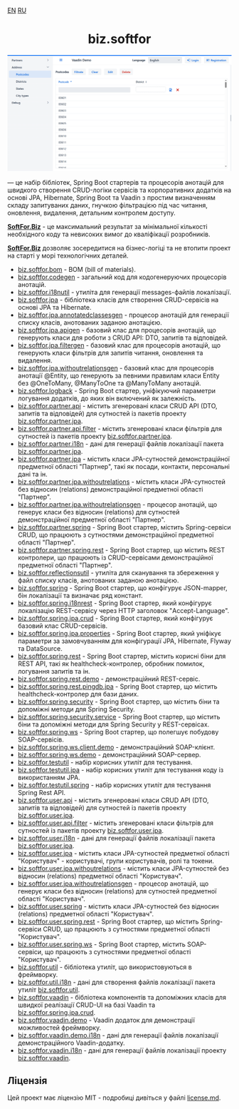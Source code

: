 <p>
  <a href="readme.md">EN</a>
  <a href="readme.ru.md">RU</a>
</p>
<h1 align="center">biz.softfor</h1>

![Demo](biz.softfor.vaadin.demo/doc/images/readme.png)

— це набір бібліотек, Spring Boot стартерів та процесорів анотацій для
швидкого створення CRUD-логіки сервісів та корпоративних додатків на основі JPA,
Hibernate, Spring Boot та Vaadin з простим визначенням складу запитуваних даних,
гнучкою фільтрацією під час читання, оновлення, видалення, детальним контролем
доступу.

**[SoftFor.Biz](http://softfor.biz)** - це максимальний результат за мінімальної
кількості необхідного коду та невисоких вимог до кваліфікації розробників.

**[SoftFor.Biz](http://softfor.biz)** дозволяє зосередитися на бізнес-логіці та
не втопити проект на старті у морі технологічних деталей.

- [biz.softfor.bom](biz.softfor.bom) - BOM (bill of materials).
- [biz.softfor.codegen](biz.softfor.codegen) - загальний код для кодогенеруючих
процесорів анотацій.
- [biz.softfor.i18nutil](biz.softfor.i18nutil) - утиліта для генерації
messages-файлів локалізації.
- [biz.softfor.jpa](biz.softfor.jpa) - бібліотека класів для створення
CRUD-сервісів на основі JPA та Hibernate.
- [biz.softfor.jpa.annotatedclassesgen](biz.softfor.jpa.annotatedclassesgen) -
процесор анотацій для генерації списку класів, анотованих заданою
анотацією.
- [biz.softfor.jpa.apigen](biz.softfor.jpa.apigen) - базовий клас для
процесорів анотацій, що генерують класи для роботи з CRUD API: DTO, запитів
та відповідей.
- [biz.softfor.jpa.filtergen](biz.softfor.jpa.filtergen) - базовий клас для
процесорів анотацій, що генерують класи фільтрів для запитів читання,
оновлення та видалення.
- [biz.softfor.jpa.withoutrelationsgen](biz.softfor.jpa.withoutrelationsgen) -
базовий клас для процесорів анотації @Entity, що генерують за певними
правилам класи Entity без @OneToMany, @ManyToOne та @ManyToMany анотацій.
- [biz.softfor.logback](biz.softfor.logback) - Spring Boot стартер, уніфікуючий
параметри логування додатків, до яких він включений як залежність.
- [biz.softfor.partner.api](biz.softfor.partner.api) - містить згенеровані
класи CRUD API (DTO, запитів та відповідей) для сутностей із пакетів проекту
[biz.softfor.partner.jpa](biz.softfor.partner.jpa).
- [biz.softfor.partner.api.filter](biz.softfor.partner.api.filter) - містить
згенеровані класи фільтрів для сутностей із пакетів проекту
[biz.softfor.partner.jpa](biz.softfor.partner.jpa).
- [biz.softfor.partner.i18n](biz.softfor.partner.i18n) - дані для генерації
файлів локалізації пакета [biz.softfor.partner.jpa](biz.softfor.partner.jpa).
- [biz.softfor.partner.jpa](biz.softfor.partner.jpa) - містить класи
JPA-сутностей демонстраційної предметної області "Партнер", такі як посади,
контакти, персональні дані та ін.
- [biz.softfor.partner.jpa.withoutrelations](biz.softfor.partner.jpa.withoutrelations) -
містить класи JPA-сутностей без відносин (relations) демонстраційної
предметної області "Партнер".
- [biz.softfor.partner.jpa.withoutrelationsgen](biz.softfor.partner.jpa.withoutrelationsgen) -
процесор анотацій, що генерує класи без відносин (relations) для сутностей
демонстраційної предметної області "Партнер".
- [biz.softfor.partner.spring](biz.softfor.partner.spring) - Spring Boot стартер,
містить Spring-сервіси CRUD, що працюють з сутностями демонстраційної предметної
області "Партнер".
- [biz.softfor.partner.spring.rest](biz.softfor.partner.spring.rest) - Spring
Boot стартер, що містить REST контролери, що працюють із CRUD-сервісами
демонстраційної предметної області "Партнер".
- [biz.softfor.reflectionsutil](biz.softfor.reflectionsutil) - утиліта для
сканування та збереження у файл списку класів, анотованих заданою анотацією.
- [biz.softfor.spring](biz.softfor.spring) - Spring Boot стартер, що конфігурує
JSON-mapper, бін локалізації та визначає ряд констант.
- [biz.softfor.spring.i18nrest](biz.softfor.spring.i18nrest) - Spring Boot
стартер, який конфігурує локалізацію REST-сервісу через HTTP заголовок
"Accept-Language".
- [biz.softfor.spring.jpa.crud](biz.softfor.spring.jpa.crud) - Spring Boot
стартер, який конфігурує базовий клас CRUD-сервісів.
- [biz.softfor.spring.jpa.properties](biz.softfor.spring.jpa.properties) -
Spring Boot стартер, який уніфікує параметри за замовчуванням для конфігурації
JPA, Hibernate, Flyway та DataSource.
- [biz.softfor.spring.rest](biz.softfor.spring.rest) - Spring Boot стартер,
містить корисні біни для REST API, такі як healthcheck-контролер, обробник
помилок, логування запитів та ін.
- [biz.softfor.spring.rest.demo](biz.softfor.spring.rest.demo) -
демонстраційний REST-сервіс.
- [biz.softfor.spring.rest.pingdb.jpa](biz.softfor.spring.rest.pingdb.jpa) -
Spring Boot стартер, що містить healthcheck-контролер для бази даних.
- [biz.softfor.spring.security](biz.softfor.spring.security) - Spring Boot
стартер, що містить біни та допоміжні методи для Spring Security.
- [biz.softfor.spring.security.service](biz.softfor.spring.security.service) -
Spring Boot стартер, що містить біни та допоміжні методи для Spring Security у
REST-сервісах.
- [biz.softfor.spring.ws](biz.softfor.spring.ws) - Spring Boot стартер, що
полегшує побудову SOAP-сервісів.
- [biz.softfor.spring.ws.client.demo](biz.softfor.spring.ws.client.demo) -
демонстраційний SOAP-клієнт.
- [biz.softfor.spring.ws.demo](biz.softfor.spring.ws.demo) - демонстраційний
SOAP-сервер.
- [biz.softfor.testutil](biz.softfor.testutil) - набір корисних утиліт для
тестування.
- [biz.softfor.testutil.jpa](biz.softfor.testutil.jpa) - набір корисних утиліт
для тестування коду із використанням JPA.
- [biz.softfor.testutil.spring](biz.softfor.testutil.spring) - набір корисних
утиліт для тестування Spring Rest API.
- [biz.softfor.user.api](biz.softfor.user.api) - містить згенеровані класи CRUD
API (DTO, запитів та відповідей) для сутностей із пакетів проекту
[biz.softfor.user.jpa](biz.softfor.user.jpa).
- [biz.softfor.user.api.filter](biz.softfor.user.api.filter) - містить
згенеровані класи фільтрів для сутностей із пакетів проекту
[biz.softfor.user.jpa](biz.softfor.user.jpa).
- [biz.softfor.user.i18n](biz.softfor.user.i18n) - дані для генерації файлів
локалізації пакета [biz.softfor.user.jpa](biz.softfor.user.jpa).
- [biz.softfor.user.jpa](biz.softfor.user.jpa) - містить класи JPA-сутностей
предметної області "Користувач" - користувачі, групи користувачів, ролі та
токени.
- [biz.softfor.user.jpa.withoutrelations](biz.softfor.user.jpa.withoutrelations) -
містить класи JPA-сутностей без відносин (relations) предметної області
"Користувач".
- [biz.softfor.user.jpa.withoutrelationsgen](biz.softfor.user.jpa.withoutrelationsgen) -
процесор анотацій, що генерує класи без відносин (relations) для сутностей
предметної області "Користувач".
- [biz.softfor.user.spring](biz.softfor.user.spring) - містить класи
JPA-сутностей без відносин (relations) предметної області "Користувач".
- [biz.softfor.user.spring.rest](biz.softfor.user.spring.rest) - Spring Boot
стартер, що містить Spring-сервіси CRUD, що працюють з сутностями предметної
області "Користувач".
- [biz.softfor.user.spring.ws](biz.softfor.user.spring.ws) - Spring Boot стартер,
містить SOAP-сервіси, що працюють з сутностями предметної області "Користувач".
- [biz.softfor.util](biz.softfor.util) - бібліотека утиліт, що використовуються
в фреймворку.
- [biz.softfor.util.i18n](biz.softfor.util.i18n) - дані для створення файлів
локалізації пакета утиліт [biz.softfor.util](biz.softfor.util).
- [biz.softfor.vaadin](biz.softfor.vaadin) - бібліотека компонентів та
допоміжних класів для швидкої реалізації CRUD-UI на базі Vaadin та
[biz.softfor.spring.jpa.crud](biz.softfor.spring.jpa.crud).
- [biz.softfor.vaadin.demo](biz.softfor.vaadin.demo) - Vaadin додаток для
демонстрації можливостей фреймворку.
- [biz.softfor.vaadin.demo.i18n](biz.softfor.vaadin.demo.i18n) - дані для
генерації файлів локалізації демонстраційного Vaadin-додатку.
- [biz.softfor.vaadin.i18n](biz.softfor.vaadin.i18n) - дані для генерації
файлів локалізації проекту [biz.softfor.vaadin](biz.softfor.vaadin).

## Ліцензія

Цей проект має ліцензію MIT - подробиці дивіться у файлі [license.md](license.md).
